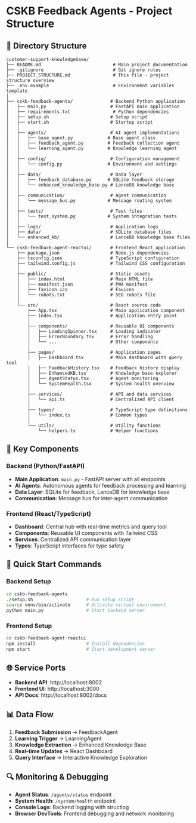 # CSKB Feedback Agents - Project Structure

## 📁 Directory Structure

```
customer-support-knowledgebase/
├── README.md                           # Main project documentation
├── .gitignore                          # Git ignore rules
├── PROJECT_STRUCTURE.md                # This file - project structure overview
├── .env.example                        # Environment variables template
│
├── cskb-feedback-agents/              # Backend Python application
│   ├── main.py                        # FastAPI main application
│   ├── requirements.txt                # Python dependencies
│   ├── setup.sh                       # Setup script
│   ├── start.sh                       # Startup script
│   │
│   ├── agents/                        # AI agent implementations
│   │   ├── base_agent.py             # Base agent class
│   │   ├── feedback_agent.py         # Feedback collection agent
│   │   └── learning_agent.py         # Knowledge learning agent
│   │
│   ├── config/                        # Configuration management
│   │   └── config.py                 # Environment and settings
│   │
│   ├── data/                          # Data layer
│   │   ├── feedback_database.py      # SQLite feedback storage
│   │   └── enhanced_knowledge_base.py # LanceDB knowledge base
│   │
│   ├── communication/                 # Agent communication
│   │   └── message_bus.py            # Message routing system
│   │
│   ├── tests/                         # Test files
│   │   └── test_system.py            # System integration tests
│   │
│   ├── logs/                          # Application logs
│   ├── data/                          # SQLite database files
│   └── enhanced_kb/                   # LanceDB knowledge base files
│
└── cskb-feedback-agent-reactui/       # Frontend React application
    ├── package.json                   # Node.js dependencies
    ├── tsconfig.json                  # TypeScript configuration
    ├── tailwind.config.js             # Tailwind CSS configuration
    │
    ├── public/                        # Static assets
    │   ├── index.html                 # Main HTML file
    │   ├── manifest.json              # PWA manifest
    │   ├── favicon.ico                # Favicon
    │   └── robots.txt                 # SEO robots file
    │
    └── src/                           # React source code
        ├── App.tsx                    # Main application component
        ├── index.tsx                  # Application entry point
        │
        ├── components/                # Reusable UI components
        │   ├── LoadingSpinner.tsx     # Loading indicator
        │   ├── ErrorBoundary.tsx      # Error handling
        │   └── ...                    # Other components
        │
        ├── pages/                     # Application pages
        │   ├── Dashboard.tsx          # Main dashboard with query tool
        │   ├── FeedbackHistory.tsx    # Feedback history display
        │   ├── EnhancedKB.tsx         # Knowledge base explorer
        │   ├── AgentStatus.tsx        # Agent monitoring
        │   └── SystemHealth.tsx       # System health overview
        │
        ├── services/                  # API and data services
        │   └── api.ts                 # Centralized API client
        │
        ├── types/                     # TypeScript type definitions
        │   └── index.ts               # Common types
        │
        └── utils/                     # Utility functions
            └── helpers.ts             # Helper functions
```

## 🔧 Key Components

### Backend (Python/FastAPI)
- **Main Application**: `main.py` - FastAPI server with all endpoints
- **AI Agents**: Autonomous agents for feedback processing and learning
- **Data Layer**: SQLite for feedback, LanceDB for knowledge base
- **Communication**: Message bus for inter-agent communication

### Frontend (React/TypeScript)
- **Dashboard**: Central hub with real-time metrics and query tool
- **Components**: Reusable UI components with Tailwind CSS
- **Services**: Centralized API communication layer
- **Types**: TypeScript interfaces for type safety

## 🚀 Quick Start Commands

### Backend Setup
```bash
cd cskb-feedback-agents
./setup.sh                    # Run setup script
source venv/bin/activate      # Activate virtual environment
python main.py                # Start backend server
```

### Frontend Setup
```bash
cd cskb-feedback-agent-reactui
npm install                   # Install dependencies
npm start                     # Start development server
```

## 🌐 Service Ports

- **Backend API**: http://localhost:8002
- **Frontend UI**: http://localhost:3000
- **API Docs**: http://localhost:8002/docs

## 📊 Data Flow

1. **Feedback Submission** → FeedbackAgent
2. **Learning Trigger** → LearningAgent
3. **Knowledge Extraction** → Enhanced Knowledge Base
4. **Real-time Updates** → React Dashboard
5. **Query Interface** → Interactive Knowledge Exploration

## 🔍 Monitoring & Debugging

- **Agent Status**: `/agents/status` endpoint
- **System Health**: `/system/health` endpoint
- **Console Logs**: Backend logging with structlog
- **Browser DevTools**: Frontend debugging and network monitoring
